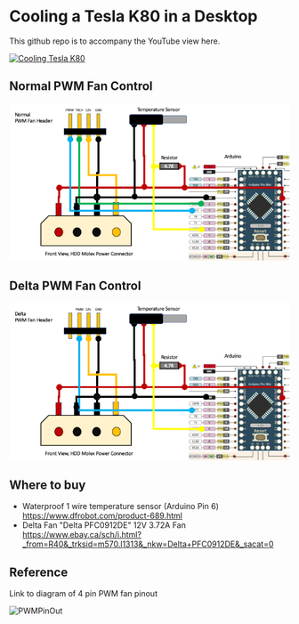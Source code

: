 # Cooling a Tesla K80 in a Desktop

This github repo is to accompany the YouTube view here. 

[![Cooling Tesla K80](https://img.youtube.com/vi/I2zYOdfASFE/0.jpg)](https://www.youtube.com/watch?v=I2zYOdfASFE)

## Normal PWM Fan Control 

![NormalFanPWMArudino](normalpwm.png)

## Delta PWM Fan Control 

![DeltaFanPWMArudino](deltapwm.png)


## Where to buy 

* Waterproof 1 wire temperature sensor (Arduino Pin 6) https://www.dfrobot.com/product-689.html
* Delta Fan "Delta PFC0912DE" 12V 3.72A Fan https://www.ebay.ca/sch/i.html?_from=R40&_trksid=m570.l1313&_nkw=Delta+PFC0912DE&_sacat=0


## Reference

Link to diagram of 4 pin PWM fan pinout

![PWMPinOut](https://electronic-products-design.com/wp-content/uploads/pc_fan_4_pinout.png)
